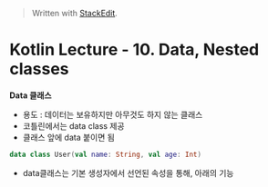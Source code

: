 


> Written with [StackEdit](https://stackedit.io/).
# Kotlin Lecture - 10. Data, Nested classes

**Data 클래스**
- 용도 : 데이터는 보유하지만 아무것도 하지 않는 클래스
- 코틀린에서는 data class 제공
- 클래스 앞에 data 붙이면 됨
```kotlin
data class User(val name: String, val age: Int)
```
- data클래스는 기본 생성자에서 선언된 속성을 통해, 아래의 기능
<!--stackedit_data:
eyJoaXN0b3J5IjpbLTExNTUyMTc3MjZdfQ==
-->